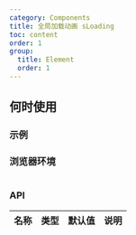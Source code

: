 ```yaml
---
category: Components
title: 全局加载动画 sLoading
toc: content
order: 1
group:
  title: Element
  order: 1
---
```


## 何时使用

### 示例

<code src="./demo/index.jsx"></code>

### 浏览器环境

```js

```

### API

| 名称 | 类型 | 默认值 | 说明 |
| ---- | ---- | ------ | ---- |
